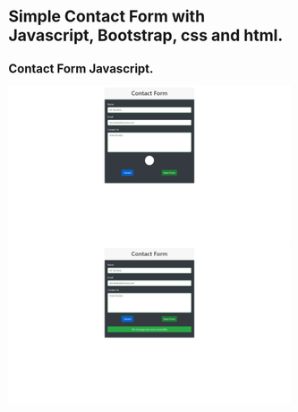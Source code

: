 # Simple Contact Form with Javascript, Bootstrap, css and html.

## Contact Form Javascript.

![](docs/form-demo01.png)
![](docs/form-demo02.png)